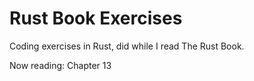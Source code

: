 # Rust Book Exercises

Coding exercises in Rust, did while I read The Rust Book.

Now reading: Chapter 13
